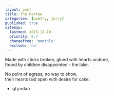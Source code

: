 ```yaml
---
layout: post
title: The Partee
categories: [poetry, jerry]
published: true
sitemap:
  lastmod: 2015-12-10
  priority: 0.7
  changefreq: 'monthly'
  exclude: 'no'
---
```


Made with sticks broken, glued with hearts undone,  
found by children disappointed - the lake.  

No point of egress, no way to show,  
their hearts laid open with desire for cake.  

- gl jordan
